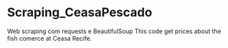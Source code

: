 # Scraping_CeasaPescado
Web scraping com requests e BeautifulSoup
This code get prices about the fish comerce at Ceasa Recife. 
